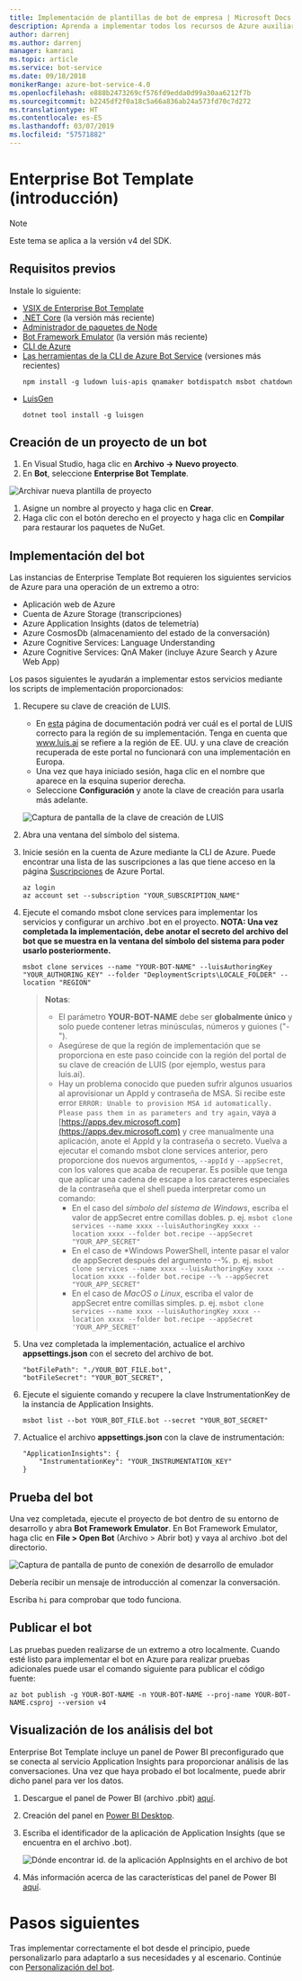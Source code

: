 ```yaml
---
title: Implementación de plantillas de bot de empresa | Microsoft Docs
description: Aprenda a implementar todos los recursos de Azure auxiliares para el bot de empresa.
author: darrenj
ms.author: darrenj
manager: kamrani
ms.topic: article
ms.service: bot-service
ms.date: 09/18/2018
monikerRange: azure-bot-service-4.0
ms.openlocfilehash: e888b2473269cf576fd9edda0d99a30aa6212f7b
ms.sourcegitcommit: b2245df2f0a18c5a66a836ab24a573fd70c7d272
ms.translationtype: HT
ms.contentlocale: es-ES
ms.lasthandoff: 03/07/2019
ms.locfileid: "57571882"
---
```

# <a name="enterprise-bot-template---getting-started"></a>Enterprise Bot Template (introducción)

> [!NOTE]
> Este tema se aplica a la versión v4 del SDK. 

## <a name="prerequisites"></a>Requisitos previos

Instale lo siguiente:
- [VSIX de Enterprise Bot Template](https://marketplace.visualstudio.com/items?itemName=BotBuilder.botbuilderv4enterprise)
- [.NET Core](https://www.microsoft.com/net/download) (la versión más reciente)
- [Administrador de paquetes de Node](https://nodejs.org/en/)
- [Bot Framework Emulator](https://docs.microsoft.com/en-us/azure/bot-service/bot-service-debug-emulator?view=azure-bot-service-4.0) (la versión más reciente)
- [CLI de Azure](https://docs.microsoft.com/en-us/cli/azure/install-azure-cli?view=azure-cli-latest)
- [Las herramientas de la CLI de Azure Bot Service](https://github.com/Microsoft/botbuilder-tools) (versiones más recientes)
    ```shell
    npm install -g ludown luis-apis qnamaker botdispatch msbot chatdown
    ```
- [LuisGen](https://github.com/Microsoft/botbuilder-tools/blob/master/packages/LUISGen/src/npm/readme.md)
    ```shell
    dotnet tool install -g luisgen
    ```

## <a name="create-your-bot-project"></a>Creación de un proyecto de un bot
1. En Visual Studio, haga clic en **Archivo -> Nuevo proyecto**.
1. En **Bot**, seleccione **Enterprise Bot Template**.

![Archivar nueva plantilla de proyecto](media/enterprise-template/new_project.jpg)

1. Asigne un nombre al proyecto y haga clic en **Crear**.
1. Haga clic con el botón derecho en el proyecto y haga clic en **Compilar** para restaurar los paquetes de NuGet.

## <a name="deploy-your-bot"></a>Implementación del bot

Las instancias de Enterprise Template Bot requieren los siguientes servicios de Azure para una operación de un extremo a otro:
- Aplicación web de Azure
- Cuenta de Azure Storage (transcripciones)
- Azure Application Insights (datos de telemetría)
- Azure CosmosDb (almacenamiento del estado de la conversación)
- Azure Cognitive Services: Language Understanding
- Azure Cognitive Services: QnA Maker (incluye Azure Search y Azure Web App)

Los pasos siguientes le ayudarán a implementar estos servicios mediante los scripts de implementación proporcionados:

1. Recupere su clave de creación de LUIS.
   - En [esta](https://docs.microsoft.com/en-us/azure/cognitive-services/luis/luis-reference-regions) página de documentación podrá ver cuál es el portal de LUIS correcto para la región de su implementación. Tenga en cuenta que www.luis.ai se refiere a la región de EE. UU. y una clave de creación recuperada de este portal no funcionará con una implementación en Europa.
   - Una vez que haya iniciado sesión, haga clic en el nombre que aparece en la esquina superior derecha.
   - Seleccione **Configuración** y anote la clave de creación para usarla más adelante.
    
    ![Captura de pantalla de la clave de creación de LUIS](./media/enterprise-template/luis_authoring_key.jpg)

1. Abra una ventana del símbolo del sistema.
1. Inicie sesión en la cuenta de Azure mediante la CLI de Azure. Puede encontrar una lista de las suscripciones a las que tiene acceso en la página [Suscripciones](https://ms.portal.azure.com/#blade/Microsoft_Azure_Billing/SubscriptionsBlade) de Azure Portal.
    ```shell
    az login
    az account set --subscription "YOUR_SUBSCRIPTION_NAME"
    ```

1. Ejecute el comando msbot clone services para implementar los servicios y configurar un archivo .bot en el proyecto. **NOTA: Una vez completada la implementación, debe anotar el secreto del archivo del bot que se muestra en la ventana del símbolo del sistema para poder usarlo posteriormente.**

    ```shell
    msbot clone services --name "YOUR-BOT-NAME" --luisAuthoringKey "YOUR_AUTHORING_KEY" --folder "DeploymentScripts\LOCALE_FOLDER" --location "REGION"
    ```

    > **Notas**:
    >- El parámetro **YOUR-BOT-NAME** debe ser **globalmente único** y solo puede contener letras minúsculas, números y guiones ("-").
    >- Asegúrese de que la región de implementación que se proporciona en este paso coincide con la región del portal de su clave de creación de LUIS (por ejemplo, westus para luis.ai).
    >- Hay un problema conocido que pueden sufrir algunos usuarios al aprovisionar un AppId y contraseña de MSA. Si recibe este error `ERROR: Unable to provision MSA id automatically. Please pass them in as parameters and try again`, vaya a [https://apps.dev.microsoft.com](https://apps.dev.microsoft.com) y cree manualmente una aplicación, anote el AppId y la contraseña o secreto. Vuelva a ejecutar el comando msbot clone services anterior, pero proporcione dos nuevos argumentos, `--appId` y `--appSecret`, con los valores que acaba de recuperar. Es posible que tenga que aplicar una cadena de escape a los caracteres especiales de la contraseña que el shell pueda interpretar como un comando:
    >   - En el caso del *símbolo del sistema de Windows*, escriba el valor de appSecret entre comillas dobles. p. ej. `msbot clone services --name xxxx --luisAuthoringKey xxxx --location xxxx --folder bot.recipe --appSecret "YOUR_APP_SECRET"`
    >   - En el caso de *Windows PowerShell, intente pasar el valor de appSecret después del argumento --%. p. ej. `msbot clone services --name xxxx --luisAuthoringKey xxxx --location xxxx --folder bot.recipe --% --appSecret "YOUR_APP_SECRET"`
    >   - En el caso de *MacOS o Linux*, escriba el valor de appSecret entre comillas simples. p. ej. `msbot clone services --name xxxx --luisAuthoringKey xxxx --location xxxx --folder bot.recipe --appSecret 'YOUR_APP_SECRET'`

1. Una vez completada la implementación, actualice el archivo **appsettings.json** con el secreto del archivo de bot. 
    
    ```
    "botFilePath": "./YOUR_BOT_FILE.bot",
    "botFileSecret": "YOUR_BOT_SECRET",
    ```
1. Ejecute el siguiente comando y recupere la clave InstrumentationKey de la instancia de Application Insights.
    ```
    msbot list --bot YOUR_BOT_FILE.bot --secret "YOUR_BOT_SECRET"
    ```

1. Actualice el archivo **appsettings.json** con la clave de instrumentación:

    ```
    "ApplicationInsights": {
        "InstrumentationKey": "YOUR_INSTRUMENTATION_KEY"
    }
    ```

## <a name="test-your-bot"></a>Prueba del bot

Una vez completada, ejecute el proyecto de bot dentro de su entorno de desarrollo y abra **Bot Framework Emulator**. En Bot Framework Emulator, haga clic en **File > Open Bot** (Archivo > Abrir bot) y vaya al archivo .bot del directorio.

![Captura de pantalla de punto de conexión de desarrollo de emulador](./media/enterprise-template/development_endpoint.jpg)

Debería recibir un mensaje de introducción al comenzar la conversación.

Escriba ```hi``` para comprobar que todo funciona.

## <a name="publish-your-bot"></a>Publicar el bot

Las pruebas pueden realizarse de un extremo a otro localmente. Cuando esté listo para implementar el bot en Azure para realizar pruebas adicionales puede usar el comando siguiente para publicar el código fuente:

```shell
az bot publish -g YOUR-BOT-NAME -n YOUR-BOT-NAME --proj-name YOUR-BOT-NAME.csproj --version v4
```

## <a name="view-your-bot-analytics"></a>Visualización de los análisis del bot
Enterprise Bot Template incluye un panel de Power BI preconfigurado que se conecta al servicio Application Insights para proporcionar análisis de las conversaciones. Una vez que haya probado el bot localmente, puede abrir dicho panel para ver los datos. 

1. Descargue el panel de Power BI (archivo .pbit) [aquí](https://github.com/Microsoft/AI/blob/master/solutions/analytics/ConversationalAnalyticsSample_02132019.pbit).
1. Creación del panel en [Power BI Desktop](https://powerbi.microsoft.com/en-us/desktop/).
1. Escriba el identificador de la aplicación de Application Insights (que se encuentra en el archivo .bot).

    ![Dónde encontrar id. de la aplicación AppInsights en el archivo de bot](./media/enterprise-template/appInsights_appId.jpg)

1. Más información acerca de las características del panel de Power BI [aquí](https://github.com/Microsoft/AI/tree/master/solutions/analytics).

# <a name="next-steps"></a>Pasos siguientes

Tras implementar correctamente el bot desde el principio, puede personalizarlo para adaptarlo a sus necesidades y al escenario. Continúe con [Personalización del bot](bot-builder-enterprise-template-customize.md).
